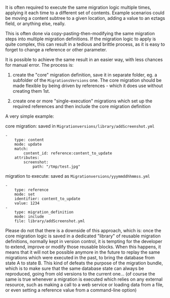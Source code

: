 It is often required to execute the same migration logic multiple times, applying it each time to a different set of
contents. Example scenarios could be moving a content subtree to a given location, adding a value to an eztags field,
or anything else, really.

This is often done via copy-pasting-then-modifying the same migration steps into multiple migration definitions. If the
migration logic to apply is quite complex, this can result in a tedious and brittle process, as it is easy to forget to
change a reference or other parameter.

It is possible to achieve the same result in an easier way, with less chances for manual error.
The process is:

1. create the "core" migration definition, save it in separate folder, eg. a subfolder of the `MigrationsVersions` one.
   The core migration should be made flexible by being driven by references - which it does use without creating them 1st.

2. create one or more "single-execution" migrations which set up the required references and then include the core
   migration definition

A very simple example:

core migration: saved in `Migrationversions/library/addScreenshot.yml`

    -
        type: content
        mode: update
        match:
            content_id: reference:content_to_update
        attributes:
            screenshot:
                path: "/tmp/test.jpg"

migration to execute: saved as `Migrationversions/yyymmddhhmmss.yml`

    -
        type: reference
        mode: set
        identifier: content_to_update
        value: 1234
    -
        type: migration_definition
        mode: include
        file: library/addScreenshot.yml

Please do not that there is a downside of this approach, which is: once the core migration logic is saved in a dedicated
"library" of reusable migration definitions, normally kept in version control, it is tempting for the developer to
extend, improve or modify those reusable blocks. When this happens, it means that it will not be possible anymore in
the future to replay the same migrations which were executed in the past, to bring the database from state A to state B.
This kind of defeats the purpose of the migration bundle, which is to make sure that the same database state can
always be reproduced, going from old versions to the current one... (of course the same is true whenever a migration is
executed which relies on any external resource, such as making a call to a web service or loading data from a file,
or even setting a reference value from a command-line option)
